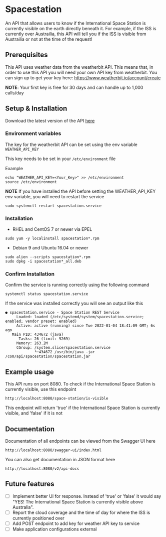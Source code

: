# Spacestation
An API that allows users to know if the International Space Station is currently visible on the earth directly beneath it.
For example, if the ISS is currently over Austrailia, this API will tell you if the ISS is visible from Austrailia or not at the time of the request!

## Prerequisites
This API uses weather data from the weatherbit API.
This means that, in order to use this API you will need your own API key from weatherbit.
You can sign up to get your key here: https://www.weatherbit.io/account/create

**NOTE**: Your first key is free for 30 days and can handle up to 1,000 calls/day

## Setup & Installation 
Download the latest version of the API [here](https://github.com/ShaunGPatrick/spacestation/releases/latest)

### Environment variables
The key for the weatherbit API can be set using the env variable ```WEATHER_API_KEY```

This key needs to be set in your ```/etc/environment``` file

Example
```
echo "WEATHER_API_KEY=<Your_Key>" >> /etc/environment
source /etc/environment
```

**NOTE** If you have installed the API before setting the WEATHER_API_KEY env variable, you will need to restart the service
```
sudo systemctl restart spacestation.service
```

### Installation
* RHEL and CentOS 7 or newer via EPEL
```
sudo yum -y localinstall spacestation*.rpm
```

* Debian 9 and Ubuntu 16.04 or newer
```
sudo alien --scripts spacestation*.rpm
sudo dpkg -i spacestation*_all.deb
```

### Confirm Installation
Confirm the service is running correctly using the following command
```
systemctl status spacestation.service
```

If the service was installed correctly you will see an output like this
```
● spacestation.service - Space Station REST Service
     Loaded: loaded (/etc/systemd/system/spacestation.service; enabled; vendor preset: enabled)
     Active: active (running) since Tue 2022-01-04 18:41:09 GMT; 6s ago
   Main PID: 434672 (java)
      Tasks: 26 (limit: 9269)
     Memory: 263.2M
     CGroup: /system.slice/spacestation.service
             └─434672 /usr/bin/java -jar /com/api/spacestation/spacestation.jar
```

## Example usage
This API runs on port 8080.
To check if the International Space Station is currently visible, use this endpoint
```
http://localhost:8080/space-station/is-visible
```

This endpoint will return 'true' if the International Space Station is currently visible, and 'false' if it is not

## Documentation
Documentation of all endpoints can be viewed from the Swagger UI here
```
http://localhost:8080/swagger-ui/index.html
```

You can also get documentation in JSON format here
```
http://localhost:8080/v2/api-docs
```

## Future features
- [ ] Implement better UI for response. Instead of 'true' or 'false' it would say "YES! The International Space Station is currently visible above Australia".
- [ ] Report the cloud coverage and the time of day for where the ISS is currently positioned over
- [ ] Add POST endpoint to add key for weather API key to service
- [ ] Make application configurations external

